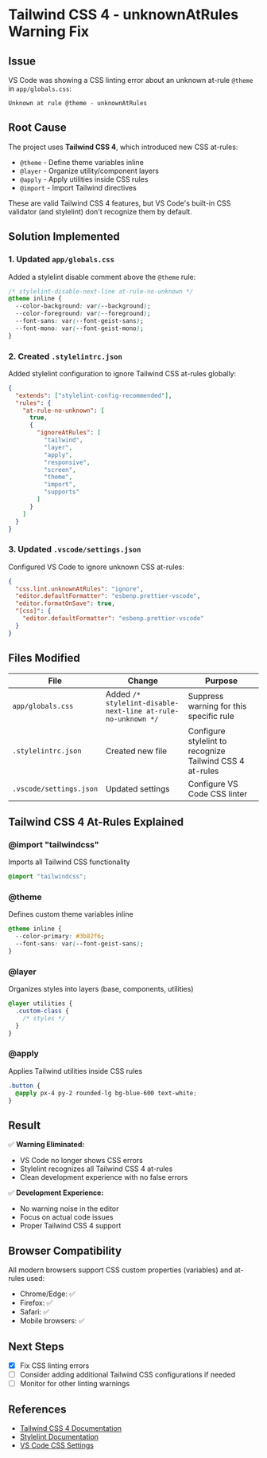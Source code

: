 # Tailwind CSS 4 - unknownAtRules Warning Fix

## Issue

VS Code was showing a CSS linting error about an unknown at-rule `@theme` in `app/globals.css`:

```
Unknown at rule @theme - unknownAtRules
```

## Root Cause

The project uses **Tailwind CSS 4**, which introduced new CSS at-rules:

- `@theme` - Define theme variables inline
- `@layer` - Organize utility/component layers
- `@apply` - Apply utilities inside CSS rules
- `@import` - Import Tailwind directives

These are valid Tailwind CSS 4 features, but VS Code's built-in CSS validator (and stylelint) don't recognize them by default.

## Solution Implemented

### 1. **Updated `app/globals.css`**

Added a stylelint disable comment above the `@theme` rule:

```css
/* stylelint-disable-next-line at-rule-no-unknown */
@theme inline {
  --color-background: var(--background);
  --color-foreground: var(--foreground);
  --font-sans: var(--font-geist-sans);
  --font-mono: var(--font-geist-mono);
}
```

### 2. **Created `.stylelintrc.json`**

Added stylelint configuration to ignore Tailwind CSS at-rules globally:

```json
{
  "extends": ["stylelint-config-recommended"],
  "rules": {
    "at-rule-no-unknown": [
      true,
      {
        "ignoreAtRules": [
          "tailwind",
          "layer",
          "apply",
          "responsive",
          "screen",
          "theme",
          "import",
          "supports"
        ]
      }
    ]
  }
}
```

### 3. **Updated `.vscode/settings.json`**

Configured VS Code to ignore unknown CSS at-rules:

```json
{
  "css.lint.unknownAtRules": "ignore",
  "editor.defaultFormatter": "esbenp.prettier-vscode",
  "editor.formatOnSave": true,
  "[css]": {
    "editor.defaultFormatter": "esbenp.prettier-vscode"
  }
}
```

## Files Modified

| File                    | Change                                                       | Purpose                                                  |
| ----------------------- | ------------------------------------------------------------ | -------------------------------------------------------- |
| `app/globals.css`       | Added `/* stylelint-disable-next-line at-rule-no-unknown */` | Suppress warning for this specific rule                  |
| `.stylelintrc.json`     | Created new file                                             | Configure stylelint to recognize Tailwind CSS 4 at-rules |
| `.vscode/settings.json` | Updated settings                                             | Configure VS Code CSS linter                             |

## Tailwind CSS 4 At-Rules Explained

### @import "tailwindcss"

Imports all Tailwind CSS functionality

```css
@import "tailwindcss";
```

### @theme

Defines custom theme variables inline

```css
@theme inline {
  --color-primary: #3b82f6;
  --font-sans: var(--font-geist-sans);
}
```

### @layer

Organizes styles into layers (base, components, utilities)

```css
@layer utilities {
  .custom-class {
    /* styles */
  }
}
```

### @apply

Applies Tailwind utilities inside CSS rules

```css
.button {
  @apply px-4 py-2 rounded-lg bg-blue-600 text-white;
}
```

## Result

✅ **Warning Eliminated:**

- VS Code no longer shows CSS errors
- Stylelint recognizes all Tailwind CSS 4 at-rules
- Clean development experience with no false errors

✅ **Development Experience:**

- No warning noise in the editor
- Focus on actual code issues
- Proper Tailwind CSS 4 support

## Browser Compatibility

All modern browsers support CSS custom properties (variables) and at-rules used:

- Chrome/Edge: ✅
- Firefox: ✅
- Safari: ✅
- Mobile browsers: ✅

## Next Steps

- [x] Fix CSS linting errors
- [ ] Consider adding additional Tailwind CSS configurations if needed
- [ ] Monitor for other linting warnings

## References

- [Tailwind CSS 4 Documentation](https://tailwindcss.com/docs)
- [Stylelint Documentation](https://stylelint.io/)
- [VS Code CSS Settings](https://code.visualstudio.com/docs/languages/css)
